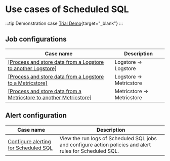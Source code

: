 # Use cases of Scheduled SQL

:::tip Demonstration case
[Trial Demo](/en/playground/demo.html?dest=/lognext/project/scheduled-sql-demo/scheduledsql/sql-1690513925-248017){target="_blank"}
:::

## Job configurations

| Case name                                                                                | Description                |
| ---------------------------------------------------------------------------------------- | -------------------------- |
| [[Process and store data from a Logstore to another Logstore]](./log2log.md)             | Logstore -> Logstore       |
| [[Process and store data from a Logstore to a Metricstore]](./log2metric.md)             | Logstore -> Metricstore    |
| [[Process and store data from a Metricstore to another Metricstore]](./metric2metric.md) | Metricstore -> Metricstore |

## Alert configuration

| Case name                                                       | Description                                                                                              |
| --------------------------------------------------------------- | -------------------------------------------------------------------------------------------------------- |
| [Configure alerting for Scheduled SQL](./scheduledsql_alert.md) | View the run logs of Scheduled SQL jobs and configure action policies and alert rules for Scheduled SQL. |
